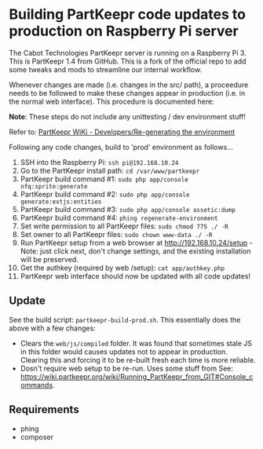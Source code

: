 # Building PartKeepr code updates to production on Raspberry Pi server

The Cabot Technologies PartKeepr server is running on a Raspberry Pi 3.
This is PartKeepr 1.4 from GitHub. This is a fork of the official repo to add some tweaks and mods to streamline our internal workflow.

Whenever changes are made (i.e. changes in the src/ path), a proceedure needs to be followed to make these changes appear in production (i.e. in the normal web interface). This procedure is documented here:

**Note**: These steps do not include any unittesting / dev environment stuff!

Refer to: [PartKeepr WiKi - Developers/Re-generating the environment](https://wiki.partkeepr.org/wiki/Developers/Re-generating_the_environment)

Following any code changes, build to 'prod' environment as follows...

1. SSH into the Raspberry Pi: `ssh pi@192.168.10.24`
2. Go to the PartKeepr install path: `cd /var/www/partkeepr`
3. PartKeepr build command #1: `sudo php app/console nfq:sprite:generate`
4. PartKeepr build command #2: `sudo php app/console generate:extjs:entities`
5. PartKeepr build command #3: `sudo php app/console assetic:dump`
6. PartKeepr build command #4: `phing regenerate-environment`
7. Set write permission to all PartKeepr files: `sudo chmod 775 ./ -R`
8. Set owner to all PartKeepr files: `sudo chown www-data ./ -R`
9. Run PartKeepr setup from a web browser at http://192.168.10.24/setup - Note: just click next, don't change settings, and the existing installation will be preserved.
10. Get the authkey (required by web /setup): `cat app/authkey.php`
11. PartKeepr web interface should now be updated with all code updates!

## Update

See the build script: `partkeepr-build-prod.sh`. This essentially does the above with a few changes:

- Clears the `web/js/compiled` folder. It was found that sometimes stale JS in this folder would causes updates not to appear in production. Clearing this and forcing it to be re-built fresh each time is more reliable.
- Dosn't require web setup to be re-run. Uses some stuff from See: https://wiki.partkeepr.org/wiki/Running_PartKeepr_from_GIT#Console_commands.

## Requirements

- phing
- composer
